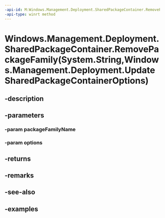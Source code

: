 ```yaml
---
-api-id: M:Windows.Management.Deployment.SharedPackageContainer.RemovePackageFamily(System.String,Windows.Management.Deployment.UpdateSharedPackageContainerOptions)
-api-type: winrt method
---
```


# Windows.Management.Deployment.SharedPackageContainer.RemovePackageFamily(System.String,Windows.Management.Deployment.UpdateSharedPackageContainerOptions)

<!--
public Windows.Management.Deployment.UpdateSharedPackageContainerResult RemovePackageFamily (string packageFamilyName, Windows.Management.Deployment.UpdateSharedPackageContainerOptions options);
-->


## -description

## -parameters

### -param packageFamilyName

### -param options

## -returns

## -remarks

## -see-also

## -examples


